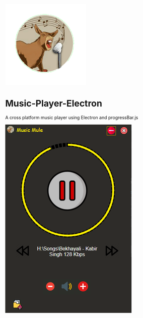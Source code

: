 ![MusicMule](20200325_151548.png)

# Music-Player-Electron
A cross platform music player using Electron and progressBar.js



![](123.PNG)
